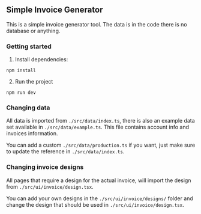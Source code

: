 ## Simple Invoice Generator

This is a simple invoice generator tool. The data is in the code there is no database or anything.

### Getting started

1. Install dependencies:

```
npm install
```

2. Run the project

```
npm run dev
```

### Changing data

All data is imported from `./src/data/index.ts`, there is also an example data set available in
`./src/data/example.ts`. This file contains account info and invoices information.

You can add a custom `./src/data/production.ts` if you want, just make sure to update the reference
in `./src/data/index.ts`.

### Changing invoice designs

All pages that require a design for the actual invoice, will import the design from
`./src/ui/invoice/design.tsx`.

You can add your own designs in the `./src/ui/invoice/designs/`
folder and change the design that should be used in `./src/ui/invoice/design.tsx`.
